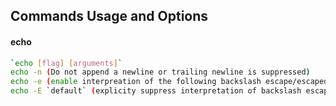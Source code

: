 ## Commands Usage and Options

#### echo
```sh
`echo [flag] [arguments]`
echo -n (Do not append a newline or trailing newline is suppressed)
echo -e (enable interpreation of the following backslash escape/escaped characters)
echo -E `default` (explicity suppress interpretation of backslash escape)
```
